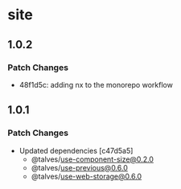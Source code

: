 # site

## 1.0.2

### Patch Changes

- 48f1d5c: adding nx to the monorepo workflow

## 1.0.1

### Patch Changes

- Updated dependencies [c47d5a5]
  - @talves/use-component-size@0.2.0
  - @talves/use-previous@0.6.0
  - @talves/use-web-storage@0.6.0
